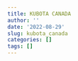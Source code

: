 ```yaml
---
title: KUBOTA CANADA
author: ''
date: '2022-08-29'
slug: kubota_canada
categories: []
tags: []
---
```

